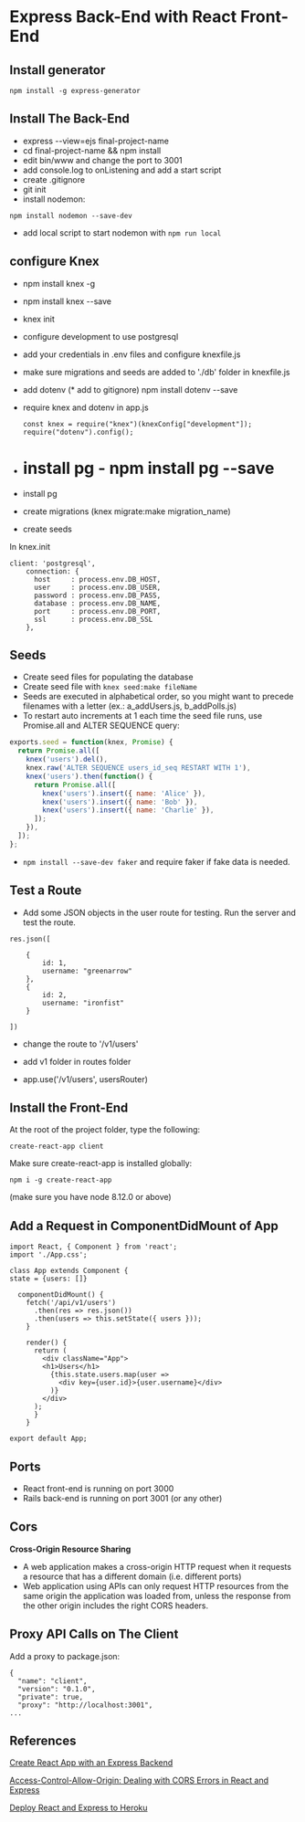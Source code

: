 # Express Back-End with React Front-End

## Install generator

`npm install -g express-generator`

## Install The Back-End

- express --view=ejs final-project-name
- cd final-project-name && npm install
- edit bin/www and change the port to 3001
- add console.log to onListening and add a start script
- create .gitignore
- git init
- install nodemon:

`npm install nodemon --save-dev`

- add local script to start nodemon with `npm run local`

## configure Knex

- npm install knex -g
- npm install knex --save
- knex init
- configure development to use postgresql
- add your credentials in .env files and configure knexfile.js
- make sure migrations and seeds are added to './db' folder in knexfile.js
- add dotenv (\* add to gitignore) npm install dotenv --save
- require knex and dotenv in app.js

  `const knex = require("knex")(knexConfig["development"]);`
  `require("dotenv").config();`

- # install pg - npm install pg --save
- install pg
- create migrations (knex migrate:make migration_name)
- create seeds

In knex.init

```
client: 'postgresql',
    connection: {
      host     : process.env.DB_HOST,
      user     : process.env.DB_USER,
      password : process.env.DB_PASS,
      database : process.env.DB_NAME,
      port     : process.env.DB_PORT,
      ssl      : process.env.DB_SSL
    },
```

## Seeds

- Create seed files for populating the database
- Create seed file with `knex seed:make fileName`
- Seeds are executed in alphabetical order, so you might want to precede filenames with a letter (ex.: a_addUsers.js, b_addPolls.js)
- To restart auto increments at 1 each time the seed file runs, use Promise.all and ALTER SEQUENCE query:

```js
exports.seed = function(knex, Promise) {
  return Promise.all([
    knex('users').del(),
    knex.raw('ALTER SEQUENCE users_id_seq RESTART WITH 1'),
    knex('users').then(function() {
      return Promise.all([
        knex('users').insert({ name: 'Alice' }),
        knex('users').insert({ name: 'Bob' }),
        knex('users').insert({ name: 'Charlie' }),
      ]);
    }),
  ]);
};
```

- `npm install --save-dev faker` and require faker if fake data is needed.

## Test a Route

- Add some JSON objects in the user route for testing. Run the server and test the route.

```
res.json([

    {
    	id: 1,
    	username: "greenarrow"
    },
    {
    	id: 2,
    	username: "ironfist"
    }

])
```

- change the route to '/v1/users'

- add v1 folder in routes folder
- app.use('/v1/users', usersRouter)

## Install the Front-End

At the root of the project folder, type the following:

`create-react-app client`

Make sure create-react-app is installed globally:

`npm i -g create-react-app`

(make sure you have node 8.12.0 or above)

## Add a Request in ComponentDidMount of App

```
import React, { Component } from 'react';
import './App.css';

class App extends Component {
state = {users: []}

  componentDidMount() {
    fetch('/api/v1/users')
      .then(res => res.json())
      .then(users => this.setState({ users }));
    }

    render() {
      return (
        <div className="App">
        <h1>Users</h1>
          {this.state.users.map(user =>
            <div key={user.id}>{user.username}</div>
          )}
        </div>
      );
      }
    }

export default App;
```

## Ports

- React front-end is running on port 3000
- Rails back-end is running on port 3001 (or any other)

## Cors

**Cross-Origin Resource Sharing**

- A web application makes a cross-origin HTTP request when it requests a resource that has a different domain (i.e. different ports)
- Web application using APIs can only request HTTP resources from the same origin the application was loaded from, unless the response from the other origin includes the right CORS headers.

## Proxy API Calls on The Client

Add a proxy to package.json:

```
{
  "name": "client",
  "version": "0.1.0",
  "private": true,
  "proxy": "http://localhost:3001",
...
```

## References

[Create React App with an Express Backend](https://daveceddia.com/create-react-app-express-backend/)

[Access-Control-Allow-Origin: Dealing with CORS Errors in React and Express](https://daveceddia.com/access-control-allow-origin-cors-errors-in-react-express/)

[Deploy React and Express to Heroku](https://daveceddia.com/deploy-react-express-app-heroku/)
